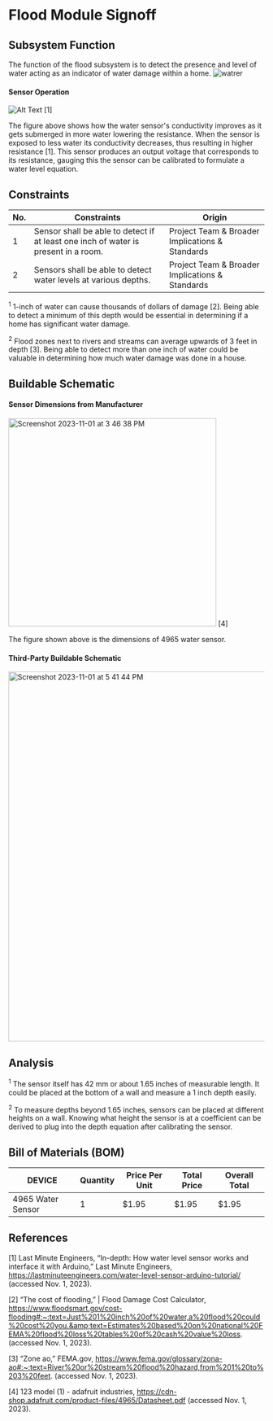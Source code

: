 # Flood Module Signoff

## Subsystem Function
The function of the flood subsystem is to detect the presence and level of water acting as an indicator of water damage within a home.
![watrer](https://github.com/jacksonrwoodard/HouseHealthMonitoring/assets/143025461/3825dc07-0522-412c-885b-1b09cc66138c)


#### Sensor Operation
![Alt Text](https://lastminuteengineers.com/wp-content/uploads/arduino/Water-Level-Sensor-Working.gif) [1]

The figure above shows how the water sensor's conductivity improves as it gets submerged in more water lowering the resistance. When the sensor is exposed to less water its conductivity decreases, thus resulting in higher resistance [1]. This sensor produces an output voltage that corresponds to its resistance, gauging this the sensor can be calibrated to formulate a water level equation.





## Constraints
| No. | Constraints                                                                                    | Origin                              |
| --- | ---------------------------------------------------------------------------------------------- | ----------------------------------- |
|  1  | Sensor shall be able to detect if at least one inch of water is present in a room. | Project Team & Broader Implications & Standards |
|  2  | Sensors shall be able to detect water levels at various depths.| Project Team & Broader Implications & Standards |

<sup>1</sup> 1-inch of water can cause thousands of dollars of damage [2]. Being able to detect a minimum of this depth would be essential in determining if a home has significant water damage. 

<sup>2</sup> Flood zones next to rivers and streams can average upwards of 3 feet in depth [3]. Being able to detect more than one inch of water could be valuable in determining how much water damage was done in a house.



## Buildable Schematic
#### Sensor Dimensions from Manufacturer
<img width="409" alt="Screenshot 2023-11-01 at 3 46 38 PM" src="https://github.com/jacksonrwoodard/HouseHealthMonitoring/assets/143025461/6a6d9546-a1f0-43ea-845c-3c8a9a9523bb">
[4]

The figure shown above is the dimensions of 4965 water sensor.

#### Third-Party Buildable Schematic

<img width="727" alt="Screenshot 2023-11-01 at 5 41 44 PM" src="https://github.com/jacksonrwoodard/HouseHealthMonitoring/assets/143025461/ac856427-aae6-4f39-89dd-7e41b464e54c">

## Analysis
<sup>1</sup> The sensor itself has 42 mm or about 1.65 inches of measurable length. It could be placed at the bottom of a wall and measure a 1 inch depth easily.

<sup>2</sup> To measure depths beyond 1.65 inches, sensors can be placed at different heights on a wall. Knowing what height the sensor is at a coefficient can be derived to plug into the depth equation after calibrating the sensor.

## Bill of Materials (BOM)
| DEVICE | Quantity | Price Per Unit | Total Price | Overall Total |
| ------ | -------- | -------------- | ----------- | ----- |
| 4965 Water Sensor | 1 | $1.95 | $1.95 | $1.95 |

## References
[1] Last Minute Engineers, “In-depth: How water level sensor works and interface it with Arduino,” Last Minute Engineers, https://lastminuteengineers.com/water-level-sensor-arduino-tutorial/ (accessed Nov. 1, 2023). 

[2] “The cost of flooding,” | Flood Damage Cost Calculator, https://www.floodsmart.gov/cost-flooding#:~:text=Just%201%20inch%20of%20water,a%20flood%20could%20cost%20you.&amp;text=Estimates%20based%20on%20national%20FEMA%20flood%20loss%20tables%20of%20cash%20value%20loss. (accessed Nov. 1, 2023). 

[3] “Zone ao,” FEMA.gov, https://www.fema.gov/glossary/zona-ao#:~:text=River%20or%20stream%20flood%20hazard,from%201%20to%203%20feet. (accessed Nov. 1, 2023). 

[4] 123 model (1) - adafruit industries, https://cdn-shop.adafruit.com/product-files/4965/Datasheet.pdf (accessed Nov. 1, 2023). 
